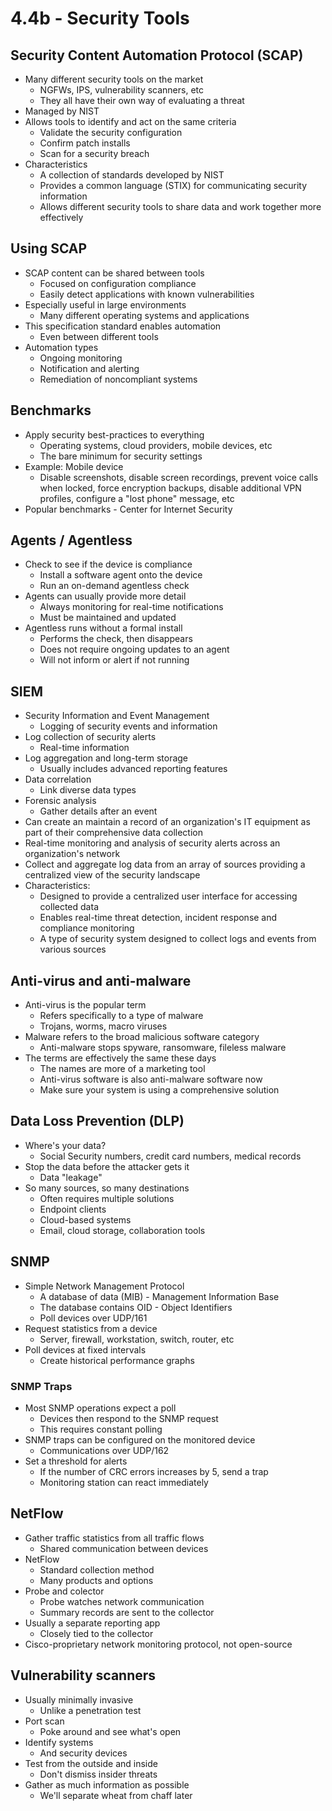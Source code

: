 # 4.4b - Security Tools
## Security Content Automation Protocol (SCAP)
- Many different security tools on  the market
	- NGFWs, IPS, vulnerability scanners, etc
	- They all have their own way of evaluating a threat
- Managed by NIST
- Allows tools to identify and act on the same criteria
	- Validate the security configuration
	- Confirm patch installs
	- Scan for a security breach
- Characteristics
	- A collection of standards developed by NIST
	- Provides a common language (STIX) for communicating security information
	- Allows different security tools to share data and work together more effectively
## Using SCAP
- SCAP content can be shared between tools
	- Focused on configuration compliance
	- Easily detect applications with known vulnerabilities 
- Especially useful in large environments
	- Many different operating systems and applications
- This specification standard enables automation
	- Even between different tools
- Automation types
	- Ongoing monitoring
	- Notification and alerting
	- Remediation of noncompliant systems
## Benchmarks
- Apply security best-practices to everything
	- Operating systems, cloud providers, mobile devices, etc
	- The bare minimum for security settings
- Example: Mobile device
	- Disable screenshots, disable screen recordings, prevent voice calls when locked, force encryption backups, disable additional VPN profiles, configure a "lost phone" message, etc
- Popular benchmarks - Center for Internet Security
## Agents / Agentless
- Check to see if the device is compliance
	- Install a software agent onto the device
	- Run an on-demand agentless check
- Agents can usually provide more detail
	- Always monitoring for real-time notifications
	- Must be maintained and updated
- Agentless runs without a formal install
	- Performs the check, then disappears
	- Does not require ongoing updates to an agent
	- Will not inform or alert if not running
## SIEM
- Security Information and Event Management
	- Logging of security events and information
- Log collection of security alerts
	- Real-time information
- Log aggregation and long-term storage
	- Usually includes advanced reporting features
- Data correlation
	- Link diverse data types
- Forensic analysis
	- Gather details after an event
- Can create an maintain a record of an organization's IT equipment as part of their comprehensive data collection
- Real-time monitoring and analysis of security alerts across an organization's network
- Collect and aggregate log data from an array of sources providing a centralized view of the security landscape
- Characteristics:
	- Designed to provide a centralized user interface for accessing collected data
	- Enables real-time threat detection, incident response and compliance monitoring
	- A type of security system designed to collect logs and events from various sources
## Anti-virus and anti-malware
- Anti-virus is the popular term
	- Refers specifically to a type of malware
	- Trojans, worms, macro viruses
- Malware refers to the broad malicious software category
	- Anti-malware stops spyware, ransomware, fileless malware
- The terms are effectively the same these days
	- The names are more of a marketing tool
	- Anti-virus software is also anti-malware software now
	- Make sure your system is using a comprehensive solution
## Data Loss Prevention (DLP)
- Where's your data?
	- Social Security numbers, credit card numbers, medical records
- Stop the data before the attacker gets it
	- Data "leakage"
- So many sources, so many destinations
	- Often requires multiple solutions
	- Endpoint clients
	- Cloud-based systems
	- Email, cloud storage, collaboration tools
## SNMP
- Simple Network Management Protocol
	- A database of data (MIB) - Management Information Base
	- The database contains OID - Object Identifiers
	- Poll devices over UDP/161
- Request statistics from a device
	- Server, firewall, workstation, switch, router, etc
- Poll devices at fixed intervals
	- Create historical performance graphs
### SNMP Traps
- Most SNMP operations expect a poll
	- Devices then respond to the SNMP request
	- This requires constant polling
- SNMP traps can be configured on the monitored device
	- Communications over UDP/162
- Set a threshold for alerts
	- If the number of CRC errors increases by 5, send a trap
	- Monitoring station can react immediately
## NetFlow
- Gather traffic statistics from all traffic flows
	- Shared communication between devices
- NetFlow
	- Standard collection method
	- Many products and options
- Probe and colector
	- Probe watches network communication
	- Summary records are sent to the collector
- Usually a separate reporting app
	- Closely tied to the collector
- Cisco-proprietary network monitoring protocol, not open-source
## Vulnerability scanners
- Usually minimally invasive
	- Unlike a penetration test
- Port scan
	- Poke around and see what's open
- Identify systems
	- And security devices
- Test from the outside and inside
	- Don't dismiss insider threats
- Gather as much information as possible
	- We'll separate wheat from chaff later